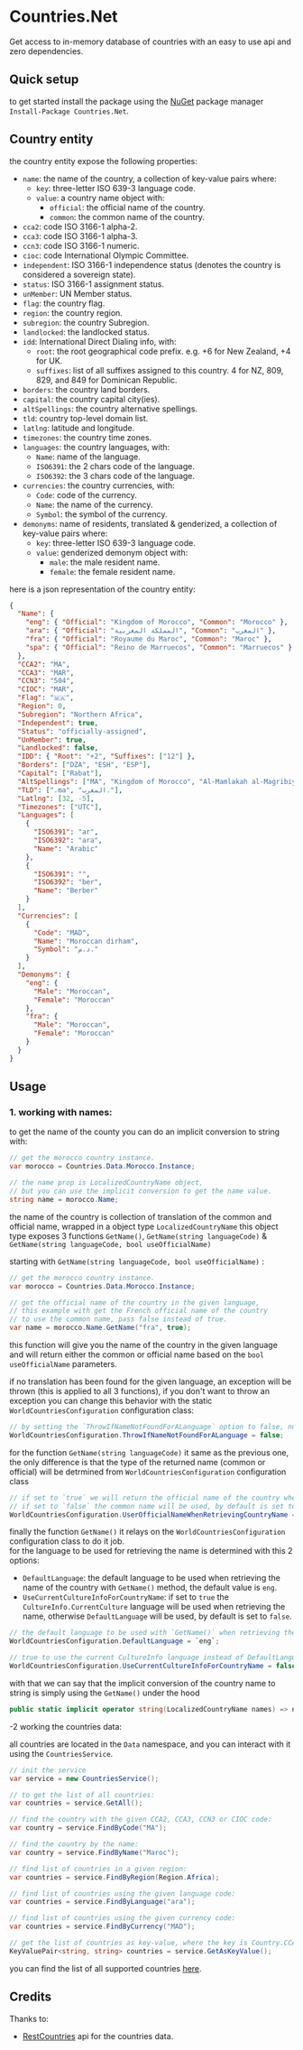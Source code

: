 # Countries.Net

Get access to in-memory database of countries with an easy to use api and zero dependencies.

## Quick setup

to get started install the package using the [NuGet](https://www.nuget.org/packages/Countries.Net/) package manager `Install-Package Countries.Net`.

## Country entity

the country entity expose the following properties:

- `name`: the name of the country, a collection of key-value pairs where:
  - `key`: three-letter ISO 639-3 language code.
  - `value`: a country name object with:
    - `official`: the official name of the country.
    - `common`: the common name of the country.
- `cca2`: code ISO 3166-1 alpha-2.
- `cca3`: code ISO 3166-1 alpha-3.
- `ccn3`: code ISO 3166-1 numeric.
- `cioc`: code International Olympic Committee.
- `independent`: ISO 3166-1 independence status (denotes the country is considered a sovereign state).
- `status`: ISO 3166-1 assignment status.
- `unMember`: UN Member status.
- `flag`: the country flag.
- `region`: the country region.
- `subregion`: the country Subregion.
- `landlocked`: the landlocked status.
- `idd`: International Direct Dialing info, with:
  - `root`: the root geographical code prefix. e.g. +6 for New Zealand, +4 for UK.
  - `suffixes`: list of all suffixes assigned to this country. 4 for NZ, 809, 829, and 849 for Dominican Republic.
- `borders`: the country land borders.
- `capital`: the country capital city(ies).
- `altSpellings`: the country alternative spellings.
- `tld`: country top-level domain list.
- `latlng`: latitude and longitude.
- `timezones`: the country time zones.
- `languages`: the country languages, with:
  - `Name`: name of the language.
  - `ISO6391`: the 2 chars code of the language.
  - `ISO6392`: the 3 chars code of the language.
- `currencies`: the country currencies, with:
  - `Code`: code of the currency.
  - `Name`: the name of the currency.
  - `Symbol`: the symbol of the currency.
- `demonyms`: name of residents, translated & genderized, a collection of key-value pairs where:
  - `key`: three-letter ISO 639-3 language code.
  - `value`: genderized demonym object with:
    - `male`: the male resident name.
    - `female`: the female resident name.

here is a json representation of the country entity:

```json
{
  "Name": {
    "eng": { "Official": "Kingdom of Morocco", "Common": "Morocco" },
    "ara": { "Official": "المملكة المغربية", "Common": "المغرب" },
    "fra": { "Official": "Royaume du Maroc", "Common": "Maroc" },
    "spa": { "Official": "Reino de Marruecos", "Common": "Marruecos" }
  },
  "CCA2": "MA",
  "CCA3": "MAR",
  "CCN3": "504",
  "CIOC": "MAR",
  "Flag": "🇲🇦",
  "Region": 0,
  "Subregion": "Northern Africa",
  "Independent": true,
  "Status": "officially-assigned",
  "UnMember": true,
  "Landlocked": false,
  "IDD": { "Root": "+2", "Suffixes": ["12"] },
  "Borders": ["DZA", "ESH", "ESP"],
  "Capital": ["Rabat"],
  "AltSpellings": ["MA", "Kingdom of Morocco", "Al-Mamlakah al-Maġribiyah"],
  "TLD": [".ma", "المغرب."],
  "Latlng": [32, -5],
  "Timezones": ["UTC"],
  "Languages": [
    {
      "ISO6391": "ar",
      "ISO6392": "ara",
      "Name": "Arabic"
    },
    {
      "ISO6391": "",
      "ISO6392": "ber",
      "Name": "Berber"
    }
  ],
  "Currencies": [
    {
      "Code": "MAD",
      "Name": "Moroccan dirham",
      "Symbol": "د.م."
    }
  ],
  "Demonyms": {
    "eng": {
      "Male": "Moroccan",
      "Female": "Moroccan"
    },
    "fra": {
      "Male": "Moroccan",
      "Female": "Moroccan"
    }
  }
}
```

## Usage

### 1. working with names:

to get the name of the county you can do an implicit conversion to string with:

```csharp
// get the morocco country instance.
var morocco = Countries.Data.Morocco.Instance;

// the name prop is LocalizedCountryName object,
// but you can use the implicit conversion to get the name value.
string name = morocco.Name;
```

the name of the country is collection of translation of the common and official name, wrapped in a object type `LocalizedCountryName` this object type exposes 3 functions `GetName()`, `GetName(string languageCode)` & `GetName(string languageCode, bool useOfficialName)`

starting with `GetName(string languageCode, bool useOfficialName)` :

```csharp
// get the morocco country instance.
var morocco = Countries.Data.Morocco.Instance;

// get the official name of the country in the given language,
// this example with get the French official name of the country
// to use the common name, pass false instead of true.
var name = morocco.Name.GetName("fra", true);
```

this function will give you the name of the country in the given language and will return either the common or official name based on the `bool useOfficialName` parameters.

if no translation has been found for the given language, an exception will be thrown (this is applied to all 3 functions), if you don't want to throw an exception you can change this behavior with the static `WorldCountriesConfiguration` configuration class:

```csharp
// by setting the `ThrowIfNameNotFoundForALanguage` option to false, null will be returned instead of throwing the exception.
WorldCountriesConfiguration.ThrowIfNameNotFoundForALanguage = false;
```

for the function `GetName(string languageCode)` it same as the previous one, the only difference is that the type of the returned name (common or official) will be detrmined from `WorldCountriesConfiguration` configuration class

```csharp
// if set to `true` we will return the official name of the country when retrieving the name, 
// if set to `false` the common name will be used, by default is set to `true`
WorldCountriesConfiguration.UserOfficialNameWhenRetrievingCountryName = true;
```

finally the function `GetName()` it relays on the `WorldCountriesConfiguration` configuration class to do it job.  
for the language to be used for retrieving the name is determined with this 2 options:

- `DefaultLanguage`: the default language to be used when retrieving the name of the country with `GetName()` method, the default value is `eng`.
- `UseCurrentCultureInfoForCountryName`: if set to `true` the `CultureInfo.CurrentCulture` language will be used when retrieving the name, otherwise `DefaultLanguage` will be used, by default is set to `false`.

```csharp
// the default language to be used with `GetName()` when retrieving the name of the country
WorldCountriesConfiguration.DefaultLanguage = `eng`;

// true to use the current CultureInfo language instead of DefaultLanguage
WorldCountriesConfiguration.UseCurrentCultureInfoForCountryName = false;
```

with that we can say that the implicit conversion of the country name to string is simply using the `GetName()` under the hood

```csharp
public static implicit operator string(LocalizedCountryName names) => names.GetName();
```

-2 working the countries data:

all countries are located in the `Data` namespace, and you can interact with it using the `CountriesService`.

```csharp
// init the service
var service = new CountriesService();

// to get the list of all countries:
var countries = service.GetAll();

// find the country with the given CCA2, CCA3, CCN3 or CIOC code:
var country = service.FindByCode("MA");

// find the country by the name:
var country = service.FindByName("Maroc");

// find list of countries in a given region:
var countries = service.FindByRegion(Region.Africa);

// find list of countries using the given language code:
var countries = service.FindByLanguage("ara");

// find list of countries using the given currency code:
var countries = service.FindByCurrency("MAD");

// get the list of countries as key-value, where the key is Country.CCA2 and the value is the name:
KeyValuePair<string, string> countries = service.GetAsKeyValue();
```

you can find the list of all supported countries [here](https://github.com/YoussefSell/Countries.Net/blob/master/Countries.md).

## Credits

Thanks to:

- [RestCountries](https://restcountries.com) api for the countries data.
